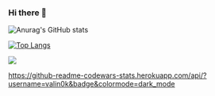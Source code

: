 ### Hi there 👋



<!--
**valin0k/valin0k** is a ✨ _special_ ✨ repository because its `README.md` (this file) appears on your GitHub profile.

Here are some ideas to get you started:

- 🔭 I’m currently working on ...
- 🌱 I’m currently learning ...
- 👯 I’m looking to collaborate on ...
- 🤔 I’m looking for help with ...
- 💬 Ask me about ...
- 📫 How to reach me: ...
- 😄 Pronouns: ...
- ⚡ Fun fact: ...
-->

![Anurag's GitHub stats](https://github-readme-stats.vercel.app/api?username=valin0k&show_icons=true&theme=tokyonight&include_all_commits=true&count_private=true)

[![Top Langs](https://github-readme-stats.vercel.app/api/top-langs/?username=valin0k&langs_count=5)](https://github.com/anuraghazra/github-readme-stats)

![](https://github-profile-summary-cards.vercel.app/api/cards/stats?username=valin0k&theme=vue)

https://github-readme-codewars-stats.herokuapp.com/api/?username=valin0k&badge&colormode=dark_mode
